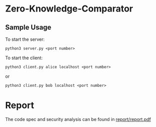 # Zero-Knowledge-Comparator

## Sample Usage

To start the server:

`python3 server.py <port number>`

To start the client:

`python3 client.py alice localhost <port number>`

or

`python3 client.py bob localhost <port number>`

# Report

The code spec and security analysis can be found in [report/report.pdf](https://github.com/raziqraif/zero-knowledge-comparator/blob/main/report/report.pdf)
